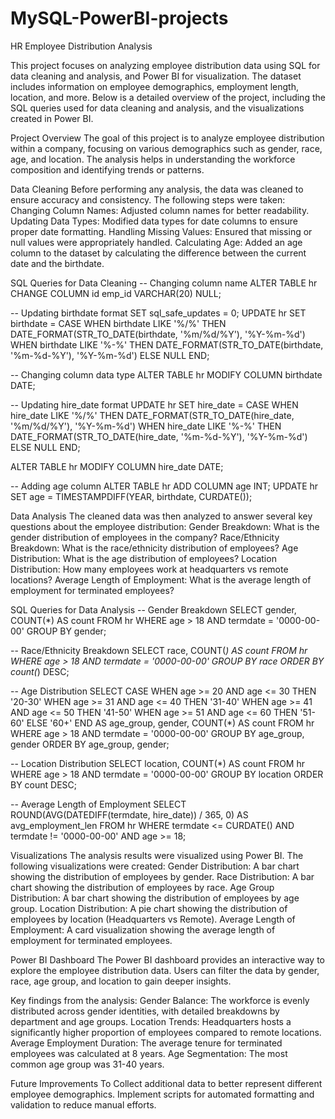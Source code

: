 # MySQL-PowerBI-projects

HR Employee Distribution Analysis

This project focuses on analyzing employee distribution data using SQL for data cleaning and analysis, and Power BI for visualization. The dataset includes information on employee demographics, employment length, location, and more. Below is a detailed overview of the project, including the SQL queries used for data cleaning and analysis, and the visualizations created in Power BI.


Project Overview
The goal of this project is to analyze employee distribution within a company, focusing on various demographics such as gender, race, age, and location. The analysis helps in understanding the workforce composition and identifying trends or patterns.

Data Cleaning
Before performing any analysis, the data was cleaned to ensure accuracy and consistency. The following steps were taken:
Changing Column Names: Adjusted column names for better readability.
Updating Data Types: Modified data types for date columns to ensure proper date formatting.
Handling Missing Values: Ensured that missing or null values were appropriately handled.
Calculating Age: Added an age column to the dataset by calculating the difference between the current date and the birthdate.

SQL Queries for Data Cleaning
-- Changing column name
ALTER TABLE hr
CHANGE COLUMN id emp_id VARCHAR(20) NULL;

-- Updating birthdate format
SET sql_safe_updates = 0;
UPDATE hr
SET birthdate = CASE
    WHEN birthdate LIKE '%/%' THEN DATE_FORMAT(STR_TO_DATE(birthdate, '%m/%d/%Y'), '%Y-%m-%d')
    WHEN birthdate LIKE '%-%' THEN DATE_FORMAT(STR_TO_DATE(birthdate, '%m-%d-%Y'), '%Y-%m-%d')
    ELSE NULL
END;

-- Changing column data type
ALTER TABLE hr
MODIFY COLUMN birthdate DATE;

-- Updating hire_date format
UPDATE hr
SET hire_date = CASE
    WHEN hire_date LIKE '%/%' THEN DATE_FORMAT(STR_TO_DATE(hire_date, '%m/%d/%Y'), '%Y-%m-%d')
    WHEN hire_date LIKE '%-%' THEN DATE_FORMAT(STR_TO_DATE(hire_date, '%m-%d-%Y'), '%Y-%m-%d')
    ELSE NULL
END;

ALTER TABLE hr
MODIFY COLUMN hire_date DATE;

-- Adding age column
ALTER TABLE hr ADD COLUMN age INT;
UPDATE hr
SET age = TIMESTAMPDIFF(YEAR, birthdate, CURDATE());


Data Analysis
The cleaned data was then analyzed to answer several key questions about the employee distribution:
Gender Breakdown: What is the gender distribution of employees in the company?
Race/Ethnicity Breakdown: What is the race/ethnicity distribution of employees?
Age Distribution: What is the age distribution of employees?
Location Distribution: How many employees work at headquarters vs remote locations?
Average Length of Employment: What is the average length of employment for terminated employees?

SQL Queries for Data Analysis
-- Gender Breakdown
SELECT gender, COUNT(*) AS count
FROM hr
WHERE age > 18 AND termdate = '0000-00-00'
GROUP BY gender;

-- Race/Ethnicity Breakdown
SELECT race, COUNT(*) AS count
FROM hr
WHERE age > 18 AND termdate = '0000-00-00'
GROUP BY race
ORDER BY count(*) DESC;

-- Age Distribution
SELECT 
    CASE
        WHEN age >= 20 AND age <= 30 THEN '20-30'
        WHEN age >= 31 AND age <= 40 THEN '31-40'
        WHEN age >= 41 AND age <= 50 THEN '41-50'
        WHEN age >= 51 AND age <= 60 THEN '51-60'
        ELSE '60+'
    END AS age_group,
    gender,
    COUNT(*) AS count
FROM hr
WHERE age > 18 AND termdate = '0000-00-00'
GROUP BY age_group, gender
ORDER BY age_group, gender;

-- Location Distribution
SELECT location, COUNT(*) AS count
FROM hr
WHERE age > 18 AND termdate = '0000-00-00'
GROUP BY location
ORDER BY count DESC;

-- Average Length of Employment
SELECT
    ROUND(AVG(DATEDIFF(termdate, hire_date)) / 365, 0) AS avg_employment_len
FROM hr
WHERE termdate <= CURDATE() AND termdate != '0000-00-00' AND age >= 18;


Visualizations
The analysis results were visualized using Power BI. The following visualizations were created:
Gender Distribution: A bar chart showing the distribution of employees by gender.
Race Distribution: A bar chart showing the distribution of employees by race.
Age Group Distribution: A bar chart showing the distribution of employees by age group.
Location Distribution: A pie chart showing the distribution of employees by location (Headquarters vs Remote).
Average Length of Employment: A card visualization showing the average length of employment for terminated employees.

Power BI Dashboard
The Power BI dashboard provides an interactive way to explore the employee distribution data. Users can filter the data by gender, race, age group, and location to gain deeper insights.


Key findings from the analysis:
Gender Balance: The workforce is evenly distributed across gender identities, with detailed breakdowns by department and age groups.
Location Trends: Headquarters hosts a significantly higher proportion of employees compared to remote locations.
Average Employment Duration: The average tenure for terminated employees was calculated at 8 years.
Age Segmentation: The most common age group was 31-40 years.

Future Improvements
To Collect additional data to better represent different employee demographics.
Implement scripts for automated formatting and validation to reduce manual efforts.
